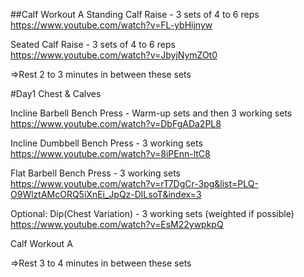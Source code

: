 ##Calf Workout A
Standing Calf Raise - 3 sets of 4 to 6 reps  
https://www.youtube.com/watch?v=FL-ybHijnyw

Seated Calf Raise - 3 sets of 4 to 6 reps  
https://www.youtube.com/watch?v=JbyjNymZOt0

=>Rest 2 to 3 minutes in between these sets  

#Day1 Chest & Calves

Incline Barbell Bench Press - Warm-up sets and then 3 working sets  
https://www.youtube.com/watch?v=DbFgADa2PL8  

Incline Dumbbell Bench Press - 3 working sets  
https://www.youtube.com/watch?v=8iPEnn-ltC8


Flat Barbell Bench Press - 3 working sets  
https://www.youtube.com/watch?v=rT7DgCr-3pg&list=PLQ-O9WlztAMcORQ5iXnEi_JpQz-DlLsoT&index=3

Optional: Dip(Chest Variation) - 3 working sets (weighted if possible)  
https://www.youtube.com/watch?v=EsM22ywpkpQ

Calf Workout A

=>Rest 3 to 4 minutes in between these sets

